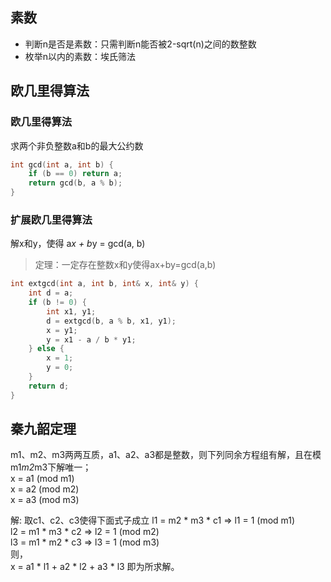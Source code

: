 ## 素数
- 判断n是否是素数：只需判断n能否被2-sqrt(n)之间的数整数
- 枚举n以内的素数：埃氏筛法

## 欧几里得算法
### 欧几里得算法
求两个非负整数a和b的最大公约数
```cpp
int gcd(int a, int b) {
    if (b == 0) return a;
    return gcd(b, a % b);
}
```
### 扩展欧几里得算法
解x和y，使得 a*x + b*y = gcd(a, b)  
> 定理：一定存在整数x和y使得ax+by=gcd(a,b)
```cpp
int extgcd(int a, int b, int& x, int& y) {
    int d = a;
    if (b != 0) {
        int x1, y1;
        d = extgcd(b, a % b, x1, y1);
        x = y1;
        y = x1 - a / b * y1;
    } else {
        x = 1;
        y = 0;
    }
    return d;
}
```

## 秦九韶定理
m1、m2、m3两两互质，a1、a2、a3都是整数，则下列同余方程组有解，且在模m1*m2*m3下解唯一；  
x = a1 (mod m1)  
x = a2 (mod m2)  
x = a3 (mod m3)  

解:
取c1、c2、c3使得下面式子成立
l1 = m2 * m3 * c1  =>  l1 = 1 (mod m1)  
l2 = m1 * m3 * c2  =>  l2 = 1 (mod m2)  
l3 = m1 * m2 * c3  =>  l3 = 1 (mod m3)  
则，  
x = a1 * l1 + a2 * l2 + a3 * l3 即为所求解。